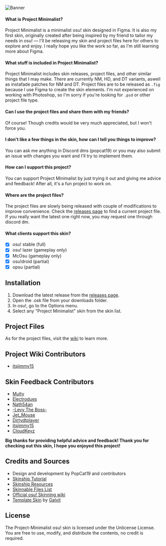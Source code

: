 ![Banner](https://i.imgur.com/UrmdIFF.png)

#### What is Project Minimalist?
Project Minimalist is a minimalist osu! skin designed in Figma. It is also my first skin, originally created after being inspired by my friend to tailor my needs in osu! ― I'll be releasing my skin and project files here for others to explore and enjoy. I really hope you like the work so far, as I'm still learning more about Figma.

#### What stuff is included in Project Minimalist?
Project Minimalist includes skin releases, project files, and other similar things that I may make. There are currently NM, HD, and DT variants, aswell as instafade patches for NM and DT. Project files are to be released as `.fig` because I use Figma to create the skin elements. I'm not experienced on working with Photoshop, so I'm sorry if you're looking for `.psd` or other project file type.

#### Can I use the project files and share them with my friends?
Of course! Though credits would be very much appreciated, but I won't force you.

#### I don't like a few things in the skin, how can I tell you things to improve?
You can ask me anything in Discord dms (popcat19) or you may also submit an issue with changes you want and I'll try to implement them.

#### How can I support this project?
You can support Project Minimalist by just trying it out and giving me advice and feedback! After all, it's a fun project to work on.

#### Where are the project files?
The project files are slowly being released with couple of modifications to improve convenience. Check the [releases page](https://github.com/PopCat19/Project-Minimalist/releases) to find a current project file. If you really want the latest one right now, you may request one through discord dm.

#### What clients support this skin?
- [x] osu! stable (full)
- [x] osu! lazer (gameplay only)
- [x] McOsu (gameplay only)
- [x] osu!droid (partial)
- [x] opsu (partial)

## Installation
1. Download the latest release from the [releases page](https://github.com/PopCat19/Project-Minimalist/releases).
2. Open the .osk file from your downloads folder.
4. In osu!, go to the Options menu.
5. Select any "Project Minimalist" skin from the skin list.

## Project Files
As for the project files, visit the [wiki](https://github.com/PopCat19/Project-Minimalist/wiki) to learn more.

## Project Wiki Contributors
- [itsjimmy15](https://osu.ppy.sh/users/22761238)

## Skin Feedback Contributors
- [Multy](https://osu.ppy.sh/users/10065690)
- [Electrodues](https://osu.ppy.sh/users/25363551)
- [Nath54an](https://osu.ppy.sh/users/17786948)
- [-Levy The Boss-](https://osu.ppy.sh/users/3098854)
- [Jet_Mouse](https://osu.ppy.sh/users/25831266)
- [Dirtydtplayer](https://osu.ppy.sh/users/16719285)
- [itsjimmy15](https://osu.ppy.sh/users/22761238)
- [CloudKeyz](https://osu.ppy.sh/users/15194624)

**Big thanks for providing helpful advice and feedback! Thank you for checking out this skin, I hope you enjoyed this project!**

## Credits and Sources
- Design and development by PopCat19 and contributors
- [Skinship Tutorial](https://skinship.xyz/tutorial/introduction)
- [Skinship Resources](https://skinship.xyz/resources/)
- [Skinnable Files List](https://osu.ppy.sh/community/forums/topics/186787?n=1)
- [Official osu! Skinning wiki](https://osu.ppy.sh/wiki/en/Skinning/osu%21)
- [Template Skin](https://osu.ppy.sh/community/forums/topics/923143?n=1) by [Galvit](https://osu.ppy.sh/users/7629682)

## License
The Project-Minimalist osu! skin is licensed under the Unlicense License. You are free to use, modify, and distribute the contents, no credit is required.
